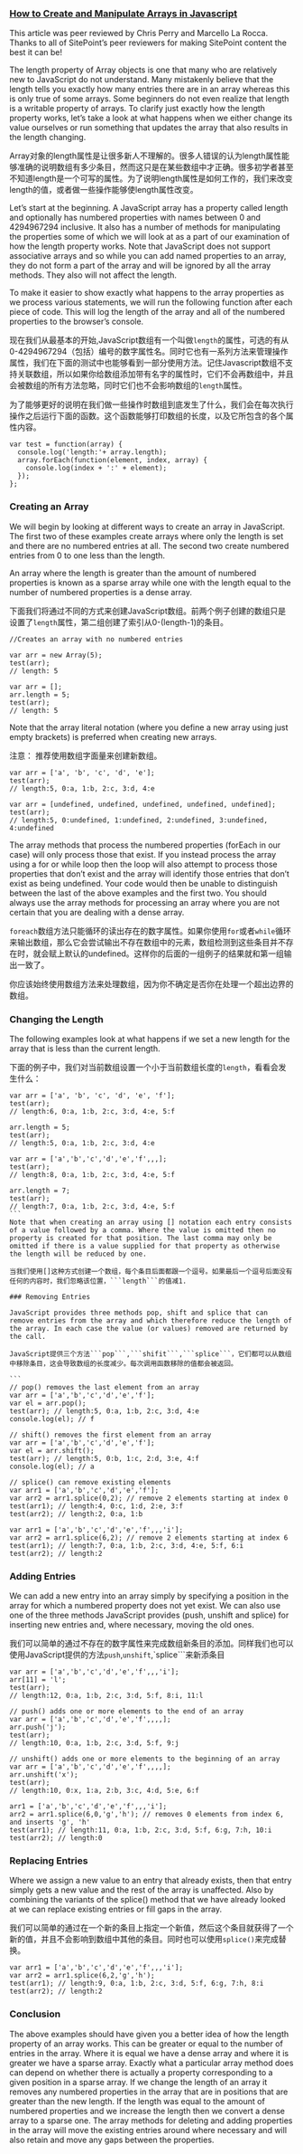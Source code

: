 ### [How to Create and Manipulate Arrays in Javascript](http://www.sitepoint.com/quick-tip-create-manipulate-arrays-in-javascript/)

This article was peer reviewed by Chris Perry and Marcello La Rocca. Thanks to all of SitePoint’s peer reviewers for making SitePoint content the best it can be!

The length property of Array objects is one that many who are relatively new to JavaScript do not understand. Many mistakenly believe that the length tells you exactly how many entries there are in an array whereas this is only true of some arrays. Some beginners do not even realize that length is a writable property of arrays. To clarify just exactly how the length property works, let’s take a look at what happens when we either change its value ourselves or run something that updates the array that also results in the length changing.

Array对象的length属性是让很多新人不理解的。很多人错误的认为length属性能够准确的说明数组有多少条目，然而这只是在某些数组中才正确。很多初学者甚至不知道length是一个可写的属性。为了说明length属性是如何工作的，我们来改变length的值，或者做一些操作能够使length属性改变。

Let’s start at the beginning. A JavaScript array has a property called length and optionally has numbered properties with names between 0 and 4294967294 inclusive. It also has a number of methods for manipulating the properties some of which we will look at as a part of our examination of how the length property works. Note that JavaScript does not support associative arrays and so while you can add named properties to an array, they do not form a part of the array and will be ignored by all the array methods. They also will not affect the length.

To make it easier to show exactly what happens to the array properties as we process various statements, we will run the following function after each piece of code. This will log the length of the array and all of the numbered properties to the browser’s console.

现在我们从最基本的开始,JavaScript数组有一个叫做```length```的属性，可选的有从0-4294967294（包括）编号的数字属性名。同时它也有一系列方法来管理操作属性，我们在下面的测试中也能够看到一部分使用方法。记住Javascript数组不支持关联数组，所以如果你给数组添加带有名字的属性时，它们不会再数组中，并且会被数组的所有方法忽略，同时它们也不会影响数组的```length```属性。

为了能够更好的说明在我们做一些操作时数组到底发生了什么，我们会在每次执行操作之后运行下面的函数。这个函数能够打印数组的长度，以及它所包含的各个属性内容。

```
var test = function(array) {
  console.log('length:'+ array.length);
  array.forEach(function(element, index, array) {
    console.log(index + ':' + element);
  });
};
```

### Creating an Array
We will begin by looking at different ways to create an array in JavaScript. The first two of these examples create arrays where only the length is set and there are no numbered entries at all. The second two create numbered entries from 0 to one less than the length.

An array where the length is greater than the amount of numbered properties is known as a sparse array while one with the length equal to the number of numbered properties is a dense array.

下面我们将通过不同的方式来创建JavaScript数组。前两个例子创建的数组只是设置了```length```属性，第二组创建了索引从0-(length-1)的条目。

```
//Creates an array with no numbered entries

var arr = new Array(5);
test(arr);
// length: 5

var arr = [];
arr.length = 5;
test(arr);
// length: 5
```

Note that the array literal notation (where you define a new array using just empty brackets) is preferred when creating new arrays.

注意： 推荐使用数组字面量来创建新数组。

```
var arr = ['a', 'b', 'c', 'd', 'e'];
test(arr);
// length:5, 0:a, 1:b, 2:c, 3:d, 4:e

var arr = [undefined, undefined, undefined, undefined, undefined];
test(arr);
// length:5, 0:undefined, 1:undefined, 2:undefined, 3:undefined, 4:undefined
```

The array methods that process the numbered properties (forEach in our case) will only process those that exist. If you instead process the array using a for or while loop then the loop will also attempt to process those properties that don’t exist and the array will identify those entries that don’t exist as being undefined. Your code would then be unable to distinguish between the last of the above examples and the first two. You should always use the array methods for processing an array where you are not certain that you are dealing with a dense array.

`foreach`数组方法只能循环的读出存在的数字属性。如果你使用`for`或者`while`循环来输出数组，那么它会尝试输出不存在数组中的元素，数组检测到这些条目并不存在时，就会赋上默认的undefined。这样你的后面的一组例子的结果就和第一组输出一致了。

你应该始终使用数组方法来处理数组，因为你不确定是否你在处理一个超出边界的数组。

### Changing the Length

The following examples look at what happens if we set a new length for the array that is less than the current length.

下面的例子中，我们对当前数组设置一个小于当前数组长度的`length`，看看会发生什么： 

````
var arr = ['a', 'b', 'c', 'd', 'e', 'f'];
test(arr);
// length:6, 0:a, 1:b, 2:c, 3:d, 4:e, 5:f

arr.length = 5;
test(arr);
// length:5, 0:a, 1:b, 2:c, 3:d, 4:e

var arr = ['a','b','c','d','e','f',,,];
test(arr);
// length:8, 0:a, 1:b, 2:c, 3:d, 4:e, 5:f

arr.length = 7;
test(arr);
// length:7, 0:a, 1:b, 2:c, 3:d, 4:e, 5:f
```
Note that when creating an array using [] notation each entry consists of a value followed by a comma. Where the value is omitted then no property is created for that position. The last comma may only be omitted if there is a value supplied for that property as otherwise the length will be reduced by one.

当我们使用[]这种方式创建一个数组，每个条目后面都跟一个逗号。如果最后一个逗号后面没有任何的内容时，我们忽略该位置，```length```的值减1.

### Removing Entries

JavaScript provides three methods pop, shift and splice that can remove entries from the array and which therefore reduce the length of the array. In each case the value (or values) removed are returned by the call.

JavaScript提供三个方法```pop```,```shifit```,```splice```，它们都可以从数组中移除条目，这会导致数组的长度减少。每次调用函数移除的值都会被返回。

```
// pop() removes the last element from an array
var arr = ['a','b','c','d','e','f'];
var el = arr.pop();
test(arr); // length:5, 0:a, 1:b, 2:c, 3:d, 4:e
console.log(el); // f

// shift() removes the first element from an array
var arr = ['a','b','c','d','e','f'];
var el = arr.shift();
test(arr); // length:5, 0:b, 1:c, 2:d, 3:e, 4:f
console.log(el); // a

// splice() can remove existing elements
var arr1 = ['a','b','c','d','e','f'];
var arr2 = arr1.splice(0,2); // remove 2 elements starting at index 0
test(arr1); // length:4, 0:c, 1:d, 2:e, 3:f
test(arr2); // length:2, 0:a, 1:b

var arr1 = ['a','b','c','d','e','f',,,'i'];
var arr2 = arr1.splice(6,2); // remove 2 elements starting at index 6
test(arr1); // length:7, 0:a, 1:b, 2:c, 3:d, 4:e, 5:f, 6:i
test(arr2); // length:2
````

### Adding Entries

We can add a new entry into an array simply by specifying a position in the array for which a numbered property does not yet exist. We can also use one of the three methods JavaScript provides (push, unshift and splice) for inserting new entries and, where necessary, moving the old ones.

我们可以简单的通过不存在的数字属性来完成数组新条目的添加。同样我们也可以使用JavaScript提供的方法```push```,```unshift```,`splice```来新添条目

```
var arr = ['a','b','c','d','e','f',,,'i'];
arr[11] = 'l';
test(arr);
// length:12, 0:a, 1:b, 2:c, 3:d, 5:f, 8:i, 11:l

// push() adds one or more elements to the end of an array
var arr = ['a','b','c','d','e','f',,,,];
arr.push('j');
test(arr);
// length:10, 0:a, 1:b, 2:c, 3:d, 5:f, 9:j

// unshift() adds one or more elements to the beginning of an array
var arr = ['a','b','c','d','e','f',,,,];
arr.unshift('x');
test(arr);
// length:10, 0:x, 1:a, 2:b, 3:c, 4:d, 5:e, 6:f

arr1 = ['a','b','c','d','e','f',,,'i'];
arr2 = arr1.splice(6,0,'g','h'); // removes 0 elements from index 6, and inserts 'g', 'h'
test(arr1); // length:11, 0:a, 1:b, 2:c, 3:d, 5:f, 6:g, 7:h, 10:i
test(arr2); // length:0
```

### Replacing Entries

Where we assign a new value to an entry that already exists, then that entry simply gets a new value and the rest of the array is unaffected. Also by combining the variants of the splice() method that we have already looked at we can replace existing entries or fill gaps in the array.

我们可以简单的通过在一个新的条目上指定一个新值，然后这个条目就获得了一个新的值，并且不会影响到数组中其他的条目。同时也可以使用```splice()```来完成替换。 

```
var arr1 = ['a','b','c','d','e','f',,,'i'];
var arr2 = arr1.splice(6,2,'g','h');
test(arr1); // length:9, 0:a, 1:b, 2:c, 3:d, 5:f, 6:g, 7:h, 8:i
test(arr2); // length:2
```

### Conclusion

The above examples should have given you a better idea of how the length property of an array works. This can be greater or equal to the number of entries in the array. Where it is equal we have a dense array and where it is greater we have a sparse array. Exactly what a particular array method does can depend on whether there is actually a property corresponding to a given position in a sparse array. If we change the length of an array it removes any numbered properties in the array that are in positions that are greater than the new length. If the length was equal to the amount of numbered properties and we increase the length then we convert a dense array to a sparse one. The array methods for deleting and adding properties in the array will move the existing entries around where necessary and will also retain and move any gaps between the properties.

